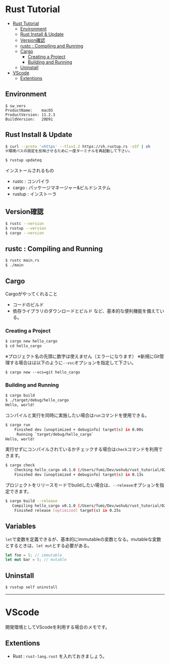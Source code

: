 # Rust Tutorial


<!-- @import "[TOC]" {cmd="toc" depthFrom=1 depthTo=6 orderedList=false} -->

<!-- code_chunk_output -->

- [Rust Tutorial](#rust-tutorial)
  - [Environment](#environment)
  - [Rust Install & Update](#rust-install-update)
  - [Version確認](#version確認)
  - [rustc : Compiling and Running](#rustc-compiling-and-running)
  - [Cargo](#cargo)
    - [Creating a Project](#creating-a-project)
    - [Building and Running](#building-and-running)
  - [Uninstall](#uninstall)
- [VScode](#vscode)
  - [Extentions](#extentions)

<!-- /code_chunk_output -->


## Environment

```
$ sw_vers 
ProductName:	macOS
ProductVersion:	11.2.3
BuildVersion:	20D91
```

## Rust Install & Update

```sh
$ curl --proto '=https' --tlsv1.2 https://sh.rustup.rs -sSf | sh
※環境パスの設定を反映させるために一度ターミナルを再起動して下さい。
```

```sh
$ rustup updateq
```

インストールされるもの
- rustc  : コンパイラ
- cargo  : パッケージマネージャー&ビルドシステム
- rustup : インストーラ 

## Version確認

```sh
$ rustc --version
$ rustup --version
$ cargo --version
```

## rustc : Compiling and Running

```sh
$ rustc main.rs
$ ./main
```

## Cargo

Cargoがやってくれること
- コードのビルド
- 依存ライブラリのダウンロードとビルド
など、基本的な便利機能を備えている。

### Creating a Project

```sh
$ cargo new hello_cargo
$ cd hello_cargo
```
※プロジェクト名の先頭に数字は使えません（エラーになります）
※新規にGit管理する場合はは以下のように`--vsc`オプションを指定して下さい。

```
$ cargo new --vcs=git hello_cargo
```

### Building and Running

```sh
$ cargo build
$ ./target/debug/hello_cargo
Hello, world!
```

コンパイルと実行を同時に実施したい場合は`run`コマンドを使用できる。

```sh
$ cargo run
    Finished dev [unoptimized + debuginfo] target(s) in 0.00s
     Running `target/debug/hello_cargo`
Hello, world!
```

実行せずにコンパイルされているかチェックする場合は`check`コマンドを利用できます。

```sh
$ cargo check
    Checking hello_cargo v0.1.0 (/Users/fumi/Dev/wshub/rust_tutorial/02_hello_cargo/hello_cargo)
    Finished dev [unoptimized + debuginfo] target(s) in 0.13s
```

プロジェクトをリリースモードでbuildしたい場合は、`--release`オプションを指定できます。

```sh
$ cargo build --release     
   Compiling hello_cargo v0.1.0 (/Users/fumi/Dev/wshub/rust_tutorial/02_hello_cargo/hello_cargo)
    Finished release [optimized] target(s) in 0.25s
```

## Variables

`let`で変数を定義できるが、基本的にimmutableの変数となる。mutableな変数とするときは、`let mut`とする必要がある。

```rs
let foo = 5; // immutable
let mut bar = 5; // mutable
```

## Uninstall

```sh
$ rustup self uninstall
```

---

# VScode

開発環境としてVScodeを利用する場合のメモです。

## Extentions

- Rust : `rust-lang.rust` を入れておきましょう。